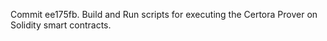 Commit ee175fb.                    Build and Run scripts for executing the Certora Prover on Solidity smart contracts.